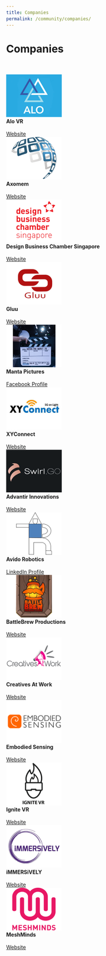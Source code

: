 ```yaml
---
title: Companies
permalink: /community/companies/
---
```

<h1>Companies</h1><br><br>
     
<div class="row">
  <div class="column3">
        <img src="/images/companies/AloVR_300x230.jpg" width="150"><br>
         <div class="header"><b>Alo VR</b></div><br>
    <div class="para"><a href="https://alo.health/" target="_blank">Website</a></div>         
  </div>
 <div class="column3">
        <img src="/images/companies/Axomem_300x230_colour.png" width="150"><br>
         <div class="header"><b>Axomem</b></div><br>
    <div class="para"><a href="https://axomem.io/" target="_blank">Website</a></div>         
  </div>
       <div class="column3">
        <img src="/images/companies/DBCS_300x230px.png" width="150"><br>
         <div class="header"><b>Design Business Chamber Singapore</b></div><br>
              <div class="para"><a href="https://www.dbcsingapore.org/" target="_blank">Website</a></div>         
  </div>
       <div class="column3">
        <img src="/images/companies/Gluu_300x230px.jpg" width="150"><br>
         <div class="header"><b>Gluu</b></div><br>
    <div class="para"><a href="https://www.gluu.life/" target="_blank">Website</a></div>         
  </div>
       </div>     
<div class="row">
  <div class="column3">
        <img src="/images/companies/mantaweblogo.png" width="150"><br>
         <div class="header"><b>Manta Pictures</b></div><br>
    <div class="para"><a href="https://www.facebook.com/mantapictures/?modal=admin_todo_tour" target="_blank">Facebook Profile</a></div>         
  </div>
 <div class="column3">
        <img src="/images/companies/XYConnect_300x230.jpg" width="150"><br>
         <div class="header"><b>XYConnect</b></div><br>
    <div class="para"><a href="http://xy-connect.com/en/" target="_blank">Website</a></div>         
  </div>
       <div class="column3">
        <img src="/images/companies/advantirelogoweb.png" width="150"><br>
         <div class="header"><b>Advantir Innovations</b></div><br>
              <div class="para"><a href="https://www.swirlgo.com/" target="_blank">Website</a></div>         
  </div>
       <div class="column3">
        <img src="/images/companies/avidologoweb.png" width="150"><br>
         <div class="header"><b>Avido Robotics</b></div><br>
    <div class="para"><a href="https://www.linkedin.com/in/wee-boon-siong-0006b7157/?originalSubdomain=sg" target="_blank">LinkedIn Profile</a></div>         
  </div>
       </div>
<div class="row">
  <div class="column3">
        <img src="/images/companies/BAttleBre_web.png" width="150"><br>
         <div class="header"><b>BattleBrew Productions</b></div><br>
    <div class="para"><a href="https://battleskybrigade.com/" target="_blank">Website</a></div>         
  </div>
 <div class="column3">
        <img src="/images/companies/creativesAtWork_logoweb.png" width="150"><br>
         <div class="header"><b>Creatives At Work</b></div><br>
    <div class="para"><a href="https://creativesatwork.asia/" target="_blank">Website</a></div>         
  </div>
       <div class="column3">
        <img src="/images/companies/embodied-sensingweblogo.png" width="150"><br>
         <div class="header"><b>Embodied Sensing</b></div><br>
              <div class="para"><a href="http://www.embodiedsensing.com/" target="_blank">Website</a></div>         
  </div>
       <div class="column3">
        <img src="/images/companies/IgniteVR_logoweb.png" width="150"><br>
         <div class="header"><b>Ignite VR</b></div><br>
    <div class="para"><a href="http://ignite-vr.com/" target="_blank">Website</a></div>         
  </div>
       </div>
 <div class="row">
  <div class="column3">
        <img src="/images/companies/Immersively_logoweb.png" width="150"><br>
         <div class="header"><b>iMMERSiVELY</b></div><br>
    <div class="para"><a href="https://www.immersively.co/" target="_blank">Website</a></div>         
  </div>
 <div class="column3">
        <img src="/images/companies/Meshminds-logoweb.png" width="150"><br>
         <div class="header"><b>MeshMinds</b></div><br>
    <div class="para"><a href="https://www.meshminds.com/" target="_blank">Website</a></div>         
  </div>
       <div class="column3">
                 <div class="header"><b> </b></div><br>
              <div class="para"> </div>         
  </div>
       <div class="column3">
                 <div class="header"><b> </b></div><br>
    <div class="para"> </div>         
  </div>
       </div>
